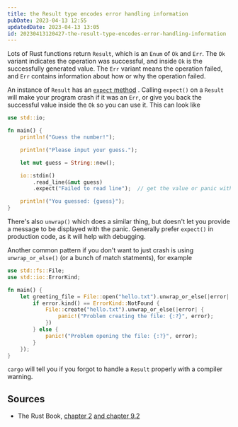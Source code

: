 ```yaml
---
title: the Result type encodes error handling information
pubDate: 2023-04-13 12:55
updatedDate: 2023-04-13 13:05
id: 20230413120427-the-result-type-encodes-error-handling-information
---
```


Lots of Rust functions return `Result`, which is an `Enum` of `Ok` and `Err`. The `Ok` variant indicates the operation was successful, and inside `Ok` is the successfully generated value. The `Err` variant means the operation failed, and `Err` contains information about how or why the operation failed.

An instance of `Result` has an [`expect` method](https://doc.rust-lang.org/std/result/enum.Result.html#method.expect) . Calling `expect()` on a `Result` will make your program crash if it was an `Err`, or give you back the successful value inside the `Ok` so you can use it. This can look like

```rust
use std::io;

fn main() {
    println!("Guess the number!");

    println!("Please input your guess.");

    let mut guess = String::new();

    io::stdin()
        .read_line(&mut guess)
        .expect("Failed to read line");  // get the value or panic with this message

    println!("You guessed: {guess}");
}
```

There's also `unwrap()` which does a similar thing, but doesn't let you provide a message to be displayed with the panic. Generally prefer `expect()` in production code, as it will help with debugging.

Another common pattern if you don't want to just crash is using `unwrap_or_else()` (or a bunch of match statments), for example

```rust
use std::fs::File;
use std::io::ErrorKind;

fn main() {
    let greeting_file = File::open("hello.txt").unwrap_or_else(|error| {
        if error.kind() == ErrorKind::NotFound {
            File::create("hello.txt").unwrap_or_else(|error| {
                panic!("Problem creating the file: {:?}", error);
            })
        } else {
            panic!("Problem opening the file: {:?}", error);
        }
    });
}
```

`cargo` will tell you if you forgot to handle a `Result` properly with a compiler warning.



## Sources

- The Rust Book, [chapter 2](https://rust-book.cs.brown.edu/ch02-00-guessing-game-tutorial.html#handling-potential-failure-with-the-result-type)  [and chapter 9.2](https://rust-book.cs.brown.edu/ch09-02-recoverable-errors-with-result.html#alternatives-to-using-match-with-resultt-e)